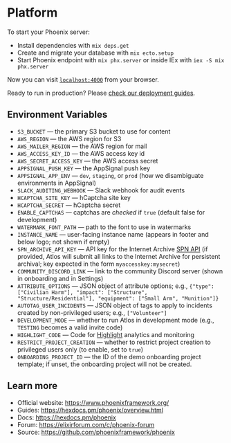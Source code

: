 # Platform

To start your Phoenix server:

- Install dependencies with `mix deps.get`
- Create and migrate your database with `mix ecto.setup`
- Start Phoenix endpoint with `mix phx.server` or inside IEx with `iex -S mix phx.server`

Now you can visit [`localhost:4000`](http://localhost:4000) from your browser.

Ready to run in production? Please [check our deployment guides](https://hexdocs.pm/phoenix/deployment.html).

## Environment Variables

- `S3_BUCKET` — the primary S3 bucket to use for content
- `AWS_REGION` — the AWS region for S3
- `AWS_MAILER_REGION` — the AWS region for mail
- `AWS_ACCESS_KEY_ID` — the AWS access key id
- `AWS_SECRET_ACCESS_KEY` — the AWS access secret
- `APPSIGNAL_PUSH_KEY` — the AppSignal push key
- `APPSIGNAL_APP_ENV` — `dev`, `staging`, or `prod` (how we disambiguate environments in AppSignal)
- `SLACK_AUDITING_WEBHOOK` — Slack webhook for audit events
- `HCAPTCHA_SITE_KEY` — hCaptcha site key
- `HCAPTCHA_SECRET` — hCaptcha secret
- `ENABLE_CAPTCHAS` — captchas are _checked_ if `true` (default false for development)
- `WATERMARK_FONT_PATH` — path to the font to use in watermarks
- `INSTANCE_NAME` — user-facing instance name (appears in footer and below logo; not shown if empty)
- `SPN_ARCHIVE_API_KEY` — API key for the Internet Archive [SPN API](https://docs.google.com/document/d/1Nsv52MvSjbLb2PCpHlat0gkzw0EvtSgpKHu4mk0MnrA/edit#) (if provided, Atlos will submit all links to the Internet Archive for persistent archival; key expected in the form `myaccesskey:mysecret`)
- `COMMUNITY_DISCORD_LINK` — link to the community Discord server (shown in onboarding and in Settings)
- `ATTRIBUTE_OPTIONS` — JSON object of attribute options; e.g., `{"type": ["Civilian Harm"], "impact": ["Structure", "Structure/Residential"], "equipment": ["Small Arm", "Munition"]}`
- `AUTOTAG_USER_INCIDENTS` — JSON object of tags to apply to incidents created by non-privileged users; e.g., `["Volunteer"]`
- `DEVELOPMENT_MODE` — whether to run Atlos in development mode (e.g., `TESTING` becomes a valid invite code)
- `HIGHLIGHT_CODE` — Code for [Highlight](https://highlight.run) analytics and monitoring
- `RESTRICT_PROJECT_CREATION` — whether to restrict project creation to privileged users only (to enable, set to `true`)
- `ONBOARDING_PROJECT_ID` — the ID of the demo onboarding project template; if unset, the onboarding project will not be created.

## Learn more

- Official website: https://www.phoenixframework.org/
- Guides: https://hexdocs.pm/phoenix/overview.html
- Docs: https://hexdocs.pm/phoenix
- Forum: https://elixirforum.com/c/phoenix-forum
- Source: https://github.com/phoenixframework/phoenix

